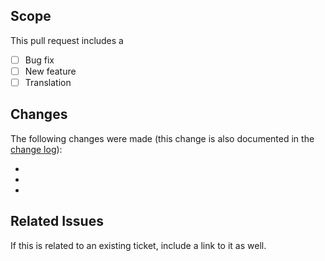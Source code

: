 ## Scope
This pull request includes a

- [ ] Bug fix
- [ ] New feature
- [ ] Translation

## Changes
The following changes were made (this change is also documented in the [change log](https://github.com/kartik-v/yii2-word-report/blob/master/CHANGE.md)):

-
-
-

## Related Issues
If this is related to an existing ticket, include a link to it as well.